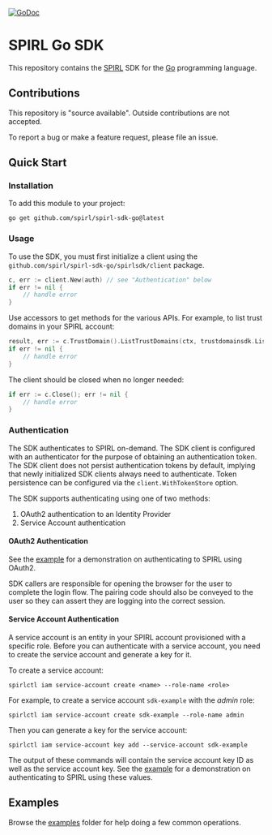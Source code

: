 [![GoDoc](https://pkg.go.dev/github.com/spirl/spirl-sdk-go?status.svg)](https://pkg.go.dev/github.com/spirl/spirl-sdk-go)

# SPIRL Go SDK

This repository contains the [SPIRL](spirl.com) SDK for the [Go](golang.org)
programming language.

## Contributions

This repository is "source available". Outside contributions are not accepted.

To report a bug or make a feature request, please file an issue.

## Quick Start

### Installation

To add this module to your project:

```shell
go get github.com/spirl/spirl-sdk-go@latest
```

### Usage

To use the SDK, you must first initialize a client using the `github.com/spirl/spirl-sdk-go/spirlsdk/client` package.

```go
c, err := client.New(auth) // see "Authentication" below
if err != nil {
    // handle error
}
```

Use accessors to get methods for the various APIs. For example, to list trust
domains in your SPIRL account:

```go
result, err := c.TrustDomain().ListTrustDomains(ctx, trustdomainsdk.ListTrustDomainsParams{})
if err != nil {
    // handle error
}
```

The client should be closed when no longer needed:

```go
if err := c.Close(); err != nil {
    // handle error
}
```
### Authentication

The SDK authenticates to SPIRL on-demand. The SDK client is configured with an
authenticator for the purpose of obtaining an authentication token. The SDK
client does not persist authentication tokens by default, implying that newly
initialized SDK clients always need to authenticate. Token persistence can
be configured via the `client.WithTokenStore` option.

The SDK supports authenticating using one of two methods:

1. OAuth2 authentication to an Identity Provider
2. Service Account authentication

#### OAuth2 Authentication

See the [example](./examples/auth-with-oauth2) for a demonstration on
authenticating to SPIRL using OAuth2.

SDK callers are responsible for opening the browser for the user to complete
the login flow. The pairing code should also be conveyed to the user so they
can assert they are logging into the correct session.

#### Service Account Authentication

A service account is an entity in your SPIRL account provisioned with a
specific role. Before you can authenticate with a service account, you need to
create the service account and generate a key for it.

To create a service account:

```shell
spirlctl iam service-account create <name> --role-name <role>
```

For example, to create a service account `sdk-example` with the _admin_ role:

```shell
spirlctl iam service-account create sdk-example --role-name admin
```

Then you can generate a key for the service account:

```shell
spirlctl iam service-account key add --service-account sdk-example
```

The output of these commands will contain the service account key ID as well as
the service account key. See the
[example](./examples/auth-with-service-account) for a demonstration on
authenticating to SPIRL using these values.

## Examples

Browse the [examples](./examples) folder for help doing a few common
operations.
